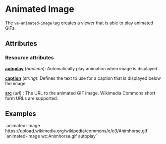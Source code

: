<style> 
    .markdown-section h3 ~ p > strong > a { color: crimson; font-size: 110%; text-decoration: none; }
    .markdown-section table { 
        margin-left:3rem; 
        width: calc(100% - 6rem); 
        border:1px solid #555;
    }
    .markdown-section td, .markdown-section th {
        border:1px solid #555;
        padding: 8px;
        line-height: 1.2;
    }
    .markdown-section th {
        background-color:#E2F0F7;
        font-weight:bold !important;
        text-align:center !important;
    }
</style>

<ve-animated-image src="https://upload.wikimedia.org/wikipedia/commons/e/e3/Animhorse.gif" class="right"></ve-animated-image>

# Animated Image

The `ve-animated-image` tag creates a viewer that is able to play animated GIFs.

## Attributes

### Resource attributes

**[autoplay](examples)** (_boolean_):  Automatically play animation when image is displayed.

**[caption](#examples)** (_string_): Defines the text to use for a caption that is displayed below the image.

**[src](#examples)** (_url_) :  The URL to the animated GIF image.  Wikimedia Commons short form URLs are supported.

## Examples

<ve-snippet collapsible label="Wikimedia Commons hosted image">
`animated-image https://upload.wikimedia.org/wikipedia/commons/e/e3/Animhorse.gif`
</ve-snippet>

<ve-snippet collapsible label="Wikimedia Commons hosted image (short form URL)">
`animated-image wc:Animhorse.gif autoplay`
</ve-snippet>
